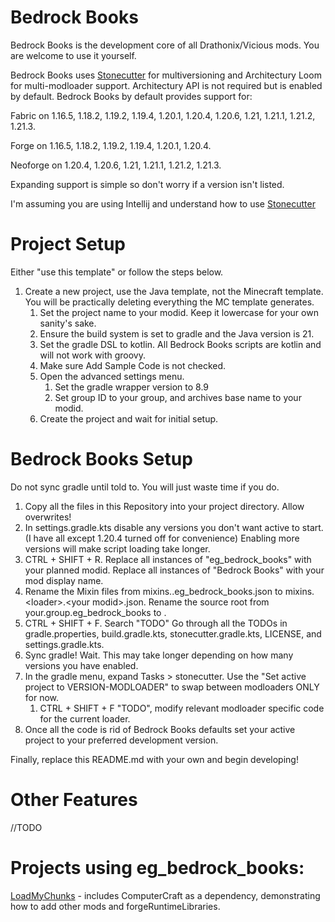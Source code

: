 # Bedrock Books
Bedrock Books is the development core of all Drathonix/Vicious mods. You are welcome to use it yourself.

Bedrock Books uses [Stonecutter](https://stonecutter.kikugie.dev/stonecutter/introduction) for multiversioning and Architectury Loom for multi-modloader support. Architectury API is not required but is enabled by default. Bedrock Books by default provides support for:

Fabric on 1.16.5, 1.18.2, 1.19.2, 1.19.4, 1.20.1, 1.20.4, 1.20.6, 1.21, 1.21.1, 1.21.2, 1.21.3.

Forge on 1.16.5, 1.18.2, 1.19.2, 1.19.4, 1.20.1, 1.20.4.

Neoforge on 1.20.4, 1.20.6, 1.21, 1.21.1, 1.21.2, 1.21.3.

Expanding support is simple so don't worry if a version isn't listed.

I'm assuming you are using Intellij and understand how to use [Stonecutter](https://stonecutter.kikugie.dev/stonecutter/introduction)

# Project Setup
Either "use this template" or follow the steps below.

1. Create a new project, use the Java template, not the Minecraft template. You will be practically deleting everything the MC template generates.
   1. Set the project name to your modid. Keep it lowercase for your own sanity's sake.
   2. Ensure the build system is set to gradle and the Java version is 21.
   3. Set the gradle DSL to kotlin. All Bedrock Books scripts are kotlin and will not work with groovy.
   4. Make sure Add Sample Code is not checked.
   5. Open the advanced settings menu. 
      1. Set the gradle wrapper version to 8.9
      2. Set group ID to your group, and archives base name to your modid.
   6. Create the project and wait for initial setup.
# Bedrock Books Setup
Do not sync gradle until told to. You will just waste time if you do.

1. Copy all the files in this Repository into your project directory. Allow overwrites!
2. In settings.gradle.kts disable any versions you don't want active to start. (I have all except 1.20.4 turned off for convenience) Enabling more versions will make script loading take longer.
3. CTRL + SHIFT + R. Replace all instances of "eg_bedrock_books" with your planned modid. Replace all instances of "Bedrock Books" with your mod display name.
4. Rename the Mixin files from mixins.<loader>.eg_bedrock_books.json to mixins.\<loader\>.\<your modid\>.json. Rename the source root from your.group.eg_bedrock_books to <your group>.<your modid>
6. CTRL + SHIFT + F. Search "TODO" Go through all the TODOs in gradle.properties, build.gradle.kts, stonecutter.gradle.kts, LICENSE, and settings.gradle.kts.
6. Sync gradle! Wait. This may take longer depending on how many versions you have enabled.
7. In the gradle menu, expand Tasks > stonecutter. Use the "Set active project to VERSION-MODLOADER" to swap between modloaders ONLY for now.
   1. CTRL + SHIFT + F "TODO", modify relevant modloader specific code for the current loader.
8. Once all the code is rid of Bedrock Books defaults set your active project to your preferred development version.

Finally, replace this README.md with your own and begin developing!

# Other Features
//TODO
# Projects using eg_bedrock_books:
[LoadMyChunks](https://github.com/Drathonix/LoadMyChunks) - includes ComputerCraft as a dependency, demonstrating how to add other mods and forgeRuntimeLibraries.
